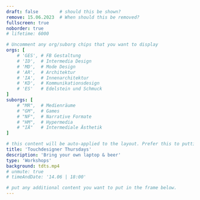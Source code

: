 ```yaml
---
draft: false        # should this be shown?
remove: 15.06.2023  # When should this be removed?
fullscreen: true    
noborder: true
# lifetime: 6000

# Uncomment any org/suborg chips that you want to display
orgs: [ 
    # 'GES', # FB Gestaltung
    # 'ID',  # Intermedia Design
    # 'MD',  # Mode Design
    # 'AR',  # Architektur
    # 'IA',  # Innenarchitektur
    # 'KD',  # Kommunikationsdesign
    # 'ES'   # Edelstein und Schmuck
]
suborgs: [
    # "MR",  # Medienräume
    # "GM",  # Games
    # "NF",  # Narrative Formate
    # "HM",  # Hypermedia
    # "IÄ"   # Intermediale Ästhetik
]

# this content will be auto-applied to the layout. Prefer this to putting info in the markdown!
title: 'Touchdesigner Thursdays'
description: 'Bring your own laptop & beer'
type: 'Workshops'
background: tdts.mp4
# unmute: true
# timeAndDate: '14.06 | 18:00'

# put any additional content you want to put in the frame below.
---
```


